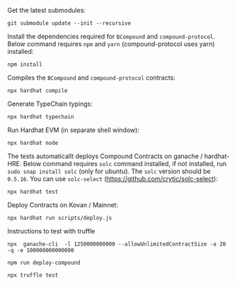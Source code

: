 Get the latest submodules:

    git submodule update --init --recursive

Install the dependencies required for `BCompound` and `compound-protocol`. Below command requires `npm` and `yarn` (compound-protocol uses yarn) installed:

    npm install

Compiles the `BCompound` and `compound-protocol` contracts:

    npx hardhat compile

Generate TypeChain typings:

    npx hardhat typechain

Run Hardhat EVM (in separate shell window):

    npx hardhat node

The tests automaticallt deploys Compound Contracts on ganache / hardhat-HRE. Below command requires `solc` command installed, if not installed, run `sudo snap install solc` (only for ubuntu). The `solc` version should be `0.5.16`. You can use `solc-select` (https://github.com/crytic/solc-select):

    npx hardhat test

Deploy Contracts on Kovan / Mainnet:

    npx hardhat run scripts/deploy.js

Instructions to test with truffle

    npx  ganache-cli  -l 1250000000000 --allowUnlimitedContractSize -a 20 -q -e 100000000000000

    npm run deploy-compound

    npx truffle test